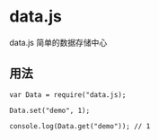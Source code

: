 # data.js
data.js 简单的数据存储中心

## 用法

```
var Data = require("data.js);

Data.set("demo", 1);

console.log(Data.get("demo")); // 1
```
